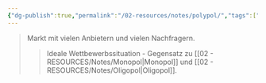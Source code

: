 ```yaml
---
{"dg-publish":true,"permalink":"/02-resources/notes/polypol/","tags":["markt/struktur","wirtschaft/bwl"],"noteIcon":"","updated":"2025-09-27T01:32:43.733+02:00"}
---
```


>Markt mit vielen Anbietern und vielen Nachfragern.
>>Ideale Wettbewerbssituation - Gegensatz zu [[02 - RESOURCES/Notes/Monopol\|Monopol]] und [[02 - RESOURCES/Notes/Oligopol\|Oligopol]].